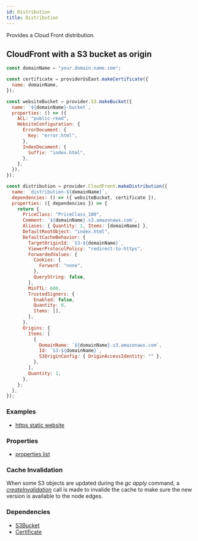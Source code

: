 ```yaml
---
id: Distribution
title: Distribution
---
```


Provides a Cloud Front distribution.

## CloudFront with a S3 bucket as origin

```js
const domainName = "your.domain.name.com";

const certificate = providerUsEast.makeCertificate({
  name: domainName,
});

const websiteBucket = provider.S3.makeBucket({
  name: `${domainName}-bucket`,
  properties: () => ({
    ACL: "public-read",
    WebsiteConfiguration: {
      ErrorDocument: {
        Key: "error.html",
      },
      IndexDocument: {
        Suffix: "index.html",
      },
    },
  }),
});

const distribution = provider.CloudFront.makeDistribution({
  name: `distribution-${domainName}`,
  dependencies: () => ({ websiteBucket, certificate }),
  properties: ({ dependencies }) => {
    return {
      PriceClass: "PriceClass_100",
      Comment: `${domainName}.s3.amazonaws.com`,
      Aliases: { Quantity: 1, Items: [domainName] },
      DefaultRootObject: "index.html",
      DefaultCacheBehavior: {
        TargetOriginId: `S3-${domainName}`,
        ViewerProtocolPolicy: "redirect-to-https",
        ForwardedValues: {
          Cookies: {
            Forward: "none",
          },
          QueryString: false,
        },
        MinTTL: 600,
        TrustedSigners: {
          Enabled: false,
          Quantity: 0,
          Items: [],
        },
      },
      Origins: {
        Items: [
          {
            DomainName: `${domainName}.s3.amazonaws.com`,
            Id: `S3-${domainName}`,
            S3OriginConfig: { OriginAccessIdentity: "" },
          },
        ],
        Quantity: 1,
      },
    };
  },
});
```

### Examples

- [https static website ](https://github.com/grucloud/grucloud/blob/main/examples/aws/website-https/iac.js)

### Properties

- [properties list](https://docs.aws.amazon.com/AWSJavaScriptSDK/latest/AWS/CloudFront.html#createDistributionWithTags-property)

### Cache Invalidation

When some S3 objects are updated during the _gc apply_ command, a [_createInvalidation_](https://docs.aws.amazon.com/AWSJavaScriptSDK/latest/AWS/CloudFront.html#createInvalidation-property) call is made to invalide the cache to make sure the new version is available to the node edges.

### Dependencies

- [S3Bucket](../S3/Bucket.md)
- [Certificate](../ACM/Certificate.md)
